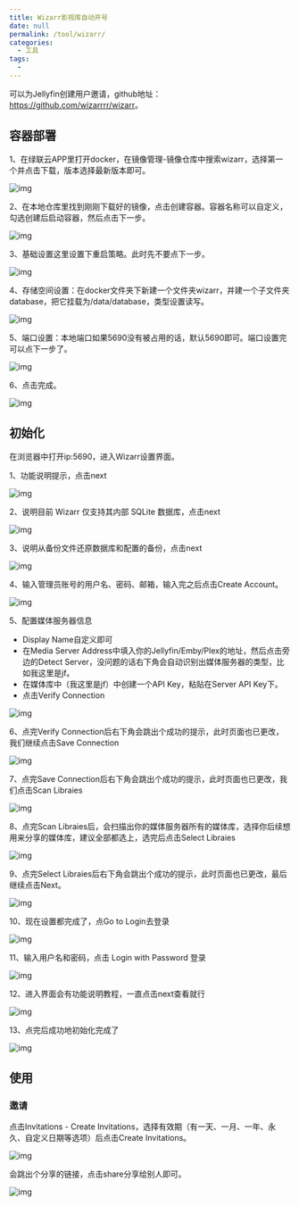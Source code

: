 ```yaml
---
title: Wizarr影视库自动开号
date: null
permalink: /tool/wizarr/
categories: 
  - 工具
tags: 
  - 
---
```


可以为Jellyfin创建用户邀请，github地址：<https://github.com/wizarrrr/wizarr>。


## 容器部署

1、在绿联云APP里打开docker，在镜像管理-镜像仓库中搜索wizarr，选择第一个并点击下载，版本选择最新版本即可。

![img](./img/0701.png)

2、在本地仓库里找到刚刚下载好的镜像，点击创建容器。容器名称可以自定义，勾选创建后启动容器，然后点击下一步。

![img](./img/0702.png)

3、基础设置这里设置下重启策略。此时先不要点下一步。

![img](./img/0703.png)

4、存储空间设置：在docker文件夹下新建一个文件夹wizarr，并建一个子文件夹database，把它挂载为/data/database，类型设置读写。

![img](./img/0704.png)

5、端口设置：本地端口如果5690没有被占用的话，默认5690即可。端口设置完可以点下一步了。

![img](./img/0705.png)

6、点击完成。

![img](./img/0706.png)


## 初始化

在浏览器中打开ip:5690，进入Wizarr设置界面。

1、功能说明提示，点击next

![img](./img/0707.png)

2、说明目前 Wizarr 仅支持其内部 SQLite 数据库，点击next

![img](./img/0708.png)

3、说明从备份文件还原数据库和配置的备份，点击next

![img](./img/0709.png)

4、输入管理员账号的用户名、密码、邮箱，输入完之后点击Create Account。

![img](./img/0710.png)

5、配置媒体服务器信息

- Display Name自定义即可
- 在Media Server Address中填入你的Jellyfin/Emby/Plex的地址，然后点击旁边的Detect Server，没问题的话右下角会自动识别出媒体服务器的类型，比如我这里是jf。
- 在媒体库中（我这里是jf）中创建一个API Key，粘贴在Server API Key下。
- 点击Verify Connection

![img](./img/0711.png)

6、点完Verify Connection后右下角会跳出个成功的提示，此时页面也已更改，我们继续点击Save Connection

![img](./img/0712.png)

7、点完Save Connection后右下角会跳出个成功的提示，此时页面也已更改，我们点击Scan Libraies

![img](./img/0713.png)

8、点完Scan Libraies后，会扫描出你的媒体服务器所有的媒体库，选择你后续想用来分享的媒体库，建议全部都选上，选完后点击Select Libraies

![img](./img/0714.png)

9、点完Select Libraies后右下角会跳出个成功的提示，此时页面也已更改，最后继续点击Next。

![img](./img/0715.png)

10、现在设置都完成了，点Go to Login去登录

![img](./img/0716.png)

11、输入用户名和密码，点击 Login with Password 登录

![img](./img/0717.png)

12、进入界面会有功能说明教程，一直点击next查看就行

![img](./img/0718.png)

13、点完后成功地初始化完成了

![img](./img/0719.png)

## 使用

### 邀请

点击Invitations - Create Invitations，选择有效期（有一天、一月、一年、永久、自定义日期等选项）后点击Create Invitations。

![img](./img/0720.png)

会跳出个分享的链接，点击share分享给别人即可。

![img](./img/0721.png)

